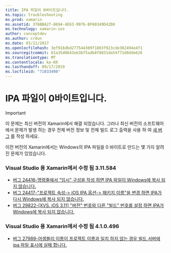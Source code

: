 ```yaml
---
title: IPA 파일이 0바이트입니다.
ms.topic: troubleshooting
ms.prod: xamarin
ms.assetid: 376BBA27-8694-4E63-9976-BF60349D42D8
ms.technology: xamarin-ios
author: conceptdev
ms.author: crdun
ms.date: 03/21/2017
ms.openlocfilehash: 3ef916dbd277544309f1803f923cde302494e4f1
ms.sourcegitcommit: 61a35d0643eb3bf5adb8f8831da54771d8dde626
ms.translationtype: MT
ms.contentlocale: ko-KR
ms.lasthandoff: 09/17/2019
ms.locfileid: "71033498"
---
```

# <a name="ipa-file-is-0-bytes"></a>IPA 파일이 0바이트입니다.

> [!IMPORTANT]
> 이 문제는 최신 버전의 Xamarin에서 해결 되었습니다. 그러나 최신 버전의 소프트웨어에서 문제가 발생 하는 경우 전체 버전 정보 및 전체 빌드 로그 출력을 사용 하 여 [새 버그](~/cross-platform/troubleshooting/questions/howto-file-bug.md) 를 작성 하세요.

이전 버전의 Xamarin에서는 Windows의 IPA 파일을 0 바이트로 만드는 몇 가지 알려진 문제가 있었습니다. 

### <a name="fixed-in-xamarin-for-visual-studio-311584"></a>Visual Studio 용 Xamarin에서 수정 됨 3.11.584 

- [버그 24416-명령줄에서 "임시" 구성을 작성 하면 IPA 파일이 Windows에 복사 되지 않습니다.](https://bugzilla.xamarin.com/show_bug.cgi?id=24416)
- [버그 24417-"프로젝트 속성-> iOS IPA 옵션-> 패키지 이름"을 변경 하면 IPA가 다시 Windows에 복사 되지 않습니다.](https://bugzilla.xamarin.com/show_bug.cgi?id=24417)
- [버그 29822-[XVS. iOS 3.11] "버전" 번호와 다른 "빌드" 번호를 설정 하면 IPA가 Windows에 복사 되지 않습니다.](https://bugzilla.xamarin.com/show_bug.cgi?id=29822)

### <a name="fixed-in-xamarin-for-visual-studio-410496"></a>Visual Studio 용 Xamarin에서 수정 됨 4.1.0.496

- [버그 27989-어셈블리 이름이 프로젝트 이름과 일치 하지 않는 경우 빌드 서버에 ipa 파일 표시에 실패 합니다.](https://bugzilla.xamarin.com/show_bug.cgi?id=27989)
